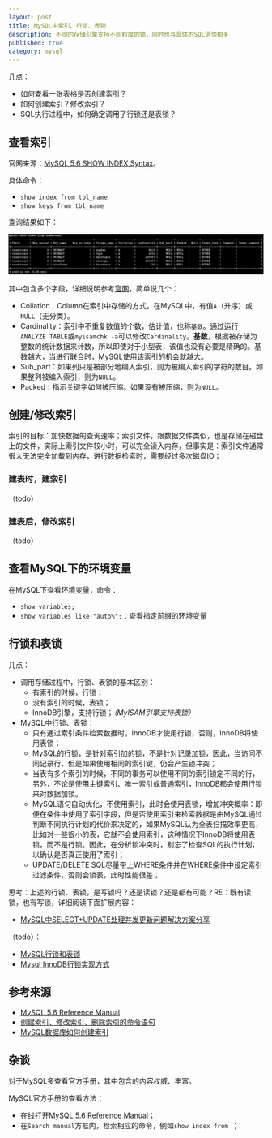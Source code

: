 ```yaml
---
layout: post
title: MySQL中索引、行锁、表锁
description: 不同的存储引擎支持不同粒度的锁，同时也与具体的SQL语句相关
published: true
category: mysql
---
```


几点：

* 如何查看一张表格是否创建索引？
* 如何创建索引？修改索引？
* SQL执行过程中，如何确定调用了行锁还是表锁？


## 查看索引

官网来源：[MySQL 5.6 SHOW INDEX Syntax][MySQL 5.6 SHOW INDEX Syntax]。

具体命令：

* `show index from tbl_name`
* `show keys from tbl_name`

查询结果如下：

![](/images/mysql-index-instance-1/show-index.png)

其中包含多个字段，详细说明参考[官网][MySQL 5.6 SHOW INDEX Syntax]，简单说几个：

* Collation：Column在索引中存储的方式。在MySQL中，有值`A`（升序）或`NULL`（无分类）。
* Cardinality：索引中不重复数值的个数，估计值，也称`基数`。通过运行`ANALYZE TABLE`或`myisamchk -a`可以修改`Cardinality`。**基数**，根据被存储为整数的统计数据来计数，所以即使对于小型表，该值也没有必要是精确的。基数越大，当进行联合时，MySQL使用该索引的机会就越大。
* Sub_part：如果列只是被部分地编入索引，则为被编入索引的字符的数目。如果整列被编入索引，则为`NULL`。
* Packed：指示关键字如何被压缩。如果没有被压缩，则为`NULL`。


## 创建/修改索引

索引的目标：加快数据的查询速率；索引文件，跟数据文件类似，也是存储在磁盘上的文件，实际上索引文件较小时，可以完全读入内存，但事实是：索引文件通常很大无法完全加载到内存，进行数据检索时，需要经过多次磁盘IO；

### 建表时，建索引


（todo）





### 建表后，修改索引


（todo）



## 查看MySQL下的环境变量

在MySQL下查看环境变量，命令：

* `show variables;`
* `show variables like "auto%";`：查看指定前缀的环境变量


## 行锁和表锁

几点：

* 调用存储过程中，行锁、表锁的基本区别：
	* 有索引的时候，行锁；
	* 没有索引的时候，表锁；
	* InnoDB引擎，支持行锁；*（MyISAM引擎支持表锁）*
* MySQL中行锁、表锁：
	* 只有通过索引条件检索数据时，InnoDB才使用行锁，否则，InnoDB将使用表锁；
	* MySQL的行锁，是针对索引加的锁，不是针对记录加锁，因此，当访问不同记录行，但是如果使用相同的索引键，仍会产生锁冲突；
	* 当表有多个索引的时候，不同的事务可以使用不同的索引锁定不同的行，另外，不论是使用主键索引、唯一索引或普通索引，InnoDB都会使用行锁来对数据加锁。
	* MySQL语句自动优化，不使用索引，此时会使用表锁，增加冲突概率：即便在条件中使用了索引字段，但是否使用索引来检索数据是由MySQL通过判断不同执行计划的代价来决定的，如果MySQL认为全表扫描效率更高，比如对一些很小的表，它就不会使用索引，这种情况下InnoDB将使用表锁，而不是行锁。因此，在分析锁冲突时，别忘了检查SQL的执行计划，以确认是否真正使用了索引；
	* UPDATE/DELETE SQL尽量带上WHERE条件并在WHERE条件中设定索引过滤条件，否则会锁表，此时性能很差；

思考：上述的行锁、表锁，是写锁吗？还是读锁？还是都有可能？RE：既有读锁，也有写锁，详细阅读下面扩展内容：

* [MySQL中SELECT+UPDATE处理并发更新问题解决方案分享]









（todo）：

* [MySQL行锁和表锁]
* [Mysql InnoDB行锁实现方式]

























## 参考来源

* [MySQL 5.6 Reference Manual][MySQL 5.6 Reference Manual]
* [创建索引、修改索引、删除索引的命令语句][创建索引、修改索引、删除索引的命令语句]
* [MySQL数据库如何创建索引][MySQL数据库如何创建索引]





## 杂谈

对于MySQL多查看官方手册，其中包含的内容权威、丰富。

MySQL官方手册的查看方法：

* 在线打开[MySQL 5.6 Reference Manual][MySQL 5.6 Reference Manual]；
* 在`Search manual`方框内，检索相应的命令，例如`show index from `；








[NingG]:    http://ningg.github.com  "NingG"


[MySQL 5.6 Reference Manual]:			http://dev.mysql.com/doc/refman/5.6/en/index.html
[MySQL 5.6 SHOW INDEX Syntax]:			http://dev.mysql.com/doc/refman/5.6/en/show-index.html

[创建索引、修改索引、删除索引的命令语句]:			http://www.cnblogs.com/mfryf/p/3642667.html
[MySQL数据库如何创建索引]:							http://jingyan.baidu.com/article/da1091fbd166ff027849d687.html

[MySQL行锁和表锁]:						http://keshion.iteye.com/blog/1409563
[Mysql InnoDB行锁实现方式]:				http://www.2cto.com/database/201208/145888.html

[MySQL中SELECT+UPDATE处理并发更新问题解决方案分享]:		http://www.jb51.net/article/50103.htm




